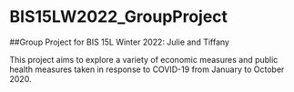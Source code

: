# BIS15LW2022_GroupProject
##Group Project for BIS 15L Winter 2022: Julie and Tiffany

This project aims to explore a variety of economic measures and public health measures taken in response to COVID-19 from January to October 2020. 
